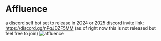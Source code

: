 # Affluence
a discord self bot set to release in 2024 or 2025
discord invite link: https://discord.gg/nPqJDZF5MM (as of right now this is not released but feel free to join)
![affluence](https://github.com/user-attachments/assets/a8f315f9-a2f7-4727-91a9-8588faaeedfe)
